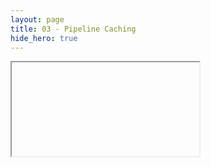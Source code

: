 ```yaml
---
layout: page
title: 03 - Pipeline Caching
hide_hero: true
---
```


<link rel="stylesheet" href="assets/css/sample.css">

<iframe id='sample-frame'></iframe>
<script>
  const sampleFrame = document.getElementById('sample-frame');
  sampleFrame.src = `samples/03-pipeline-caching.html${window.location.search}`;
</script>